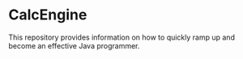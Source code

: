 # CalcEngine
This repository provides information on how to quickly ramp up and become an effective Java programmer.
